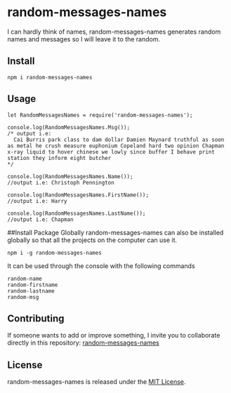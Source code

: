 # random-messages-names
I can hardly think of names, random-messages-names generates random names and messages so I will leave it to the random.

## Install

```
npm i random-messages-names
```

## Usage

```
let RandomMessagesNames = require('random-messages-names');

console.log(RandomMessagesNames.Msg()); 
/* output i.e: 
  Cai Burris park class to dam dollar Damien Maynard truthful as soon as metal he crush measure euphonium Copeland hard two opinion Chapman x-ray liquid to hover chinese we lowly since buffer I behave print station they inform eight butcher
*/

console.log(RandomMessagesNames.Name()); 
//output i.e: Christoph Pennington

console.log(RandomMessagesNames.FirstName());
//output i.e: Harry

console.log(RandomMessagesNames.LastName());
//output i.e: Chapman
```

##Install Package Globally
random-messages-names can also be installed globally so that all the projects on the computer can use it.
```
npm i -g random-messages-names
```
It can be used through the console with the following commands
```
random-name
random-firstname
random-lastname
random-msg
```

## Contributing
If someone wants to add or improve something, I invite you to collaborate directly in this repository: [random-messages-names](https://github.com/MarcoMadera/random-messages-names.git)

## License
random-messages-names is released under the [MIT License](https://opensource.org/licenses/MIT).